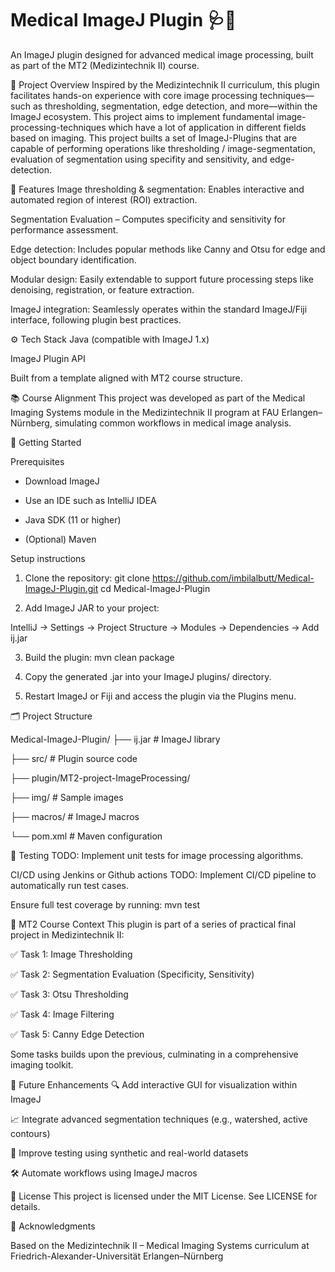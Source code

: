 # Medical ImageJ Plugin 🩺🔬
An ImageJ plugin designed for advanced medical image processing, built as part of the MT2 (Medizintechnik II) course.

🎯 Project Overview
Inspired by the Medizintechnik II curriculum, this plugin facilitates hands-on experience with core image processing techniques—such as thresholding, segmentation, edge detection, and more—within the ImageJ ecosystem. This project aims to implement fundamental image-processing-techniques which have a lot of application in different fields based on imaging. This project builts a set of ImageJ-Plugins that are capable of performing operations like thresholding / image-segmentation, evaluation of segmentation using specifity and sensitivity, and edge-detection.


🧩 Features
Image thresholding & segmentation: Enables interactive and automated region of interest (ROI) extraction.

Segmentation Evaluation – Computes specificity and sensitivity for performance assessment.

Edge detection: Includes popular methods like Canny and Otsu for edge and object boundary identification.

Modular design: Easily extendable to support future processing steps like denoising, registration, or feature extraction.

ImageJ integration: Seamlessly operates within the standard ImageJ/Fiji interface, following plugin best practices.

⚙️ Tech Stack
Java (compatible with ImageJ 1.x)

ImageJ Plugin API

Built from a template aligned with MT2 course structure.

📚 Course Alignment
This project was developed as part of the Medical Imaging Systems module in the Medizintechnik II program at FAU Erlangen–Nürnberg, simulating common workflows in medical image analysis.


🔧 Getting Started

Prerequisites

- Download ImageJ

- Use an IDE such as IntelliJ IDEA

- Java SDK (11 or higher)

- (Optional) Maven



Setup instructions

1. Clone the repository:
git clone https://github.com/imbilalbutt/Medical-ImageJ-Plugin.git
cd Medical-ImageJ-Plugin

2. Add ImageJ JAR to your project:

IntelliJ → Settings → Project Structure → Modules → Dependencies → Add ij.jar

3. Build the plugin:
mvn clean package

4. Copy the generated .jar into your ImageJ plugins/ directory.

5. Restart ImageJ or Fiji and access the plugin via the Plugins menu.




🗂 Project Structure

Medical-ImageJ-Plugin/
├── ij.jar                      # ImageJ library

├── src/                        # Plugin source code

├── plugin/MT2-project-ImageProcessing/

├── img/                        # Sample images

├── macros/                     # ImageJ macros

└── pom.xml                     # Maven configuration


🧪 Testing
TODO: Implement unit tests for image processing algorithms.

CI/CD using Jenkins or Github actions
TODO: Implement CI/CD pipeline to automatically run test cases.

Ensure full test coverage by running:
mvn test

📄 MT2 Course Context
This plugin is part of a series of practical final project in Medizintechnik II:

✅ Task 1: Image Thresholding

✅ Task 2: Segmentation Evaluation (Specificity, Sensitivity)

✅ Task 3: Otsu Thresholding

✅ Task 4: Image Filtering

✅ Task 5: Canny Edge Detection


Some tasks builds upon the previous, culminating in a comprehensive imaging toolkit.

📌 Future Enhancements
🔍 Add interactive GUI for visualization within ImageJ

📈 Integrate advanced segmentation techniques (e.g., watershed, active contours)

🧪 Improve testing using synthetic and real-world datasets

🛠 Automate workflows using ImageJ macros

📜 License
This project is licensed under the MIT License. See LICENSE for details.


🙏 Acknowledgments

Based on the Medizintechnik II – Medical Imaging Systems curriculum at
Friedrich-Alexander-Universität Erlangen–Nürnberg
